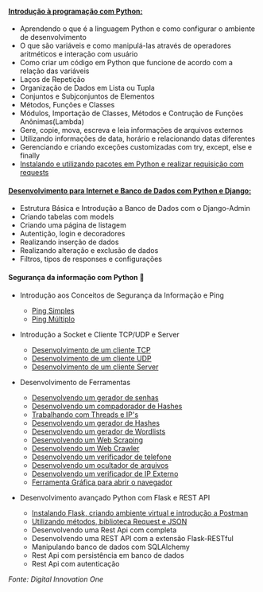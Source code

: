 #### [Introdução à programação com Python:](https://github.com/Tati-Ramos/Python/tree/master/Introducao)
 - Aprendendo o que é a linguagem Python e como configurar o ambiente de desenvolvimento
 - O que são variáveis e como manipulá-las através de operadores aritméticos e interação com usuário
 - Como criar um código em Python que funcione de acordo com a relação das variáveis
 - Laços de Repetição
 - Organização de Dados em Lista ou Tupla
 - Conjuntos e Subjconjuntos de Elementos 
 - Métodos, Funções e Classes
 - Módulos, Importação de Classes, Métodos e Contrução de Funções Anônimas(Lambda)
 - Gere, copie, mova, escreva e leia informações de arquivos externos
 - Utilizando informações de data, horário e relacionando datas diferentes
 - Gerenciando e criando exceções customizadas com try, except, else e finally
 - [Instalando e utilizando pacotes em Python e realizar requisição com requests](https://github.com/Tati-Ramos/Python/tree/master/hello_django)

#### [Desenvolvimento para Internet e Banco de Dados com Python e Django:](https://github.com/Tati-Ramos/Python/tree/master/agenda)
 - Estrutura Básica e Introdução a Banco de Dados com o Django-Admin
 - Criando tabelas com models
 - Criando uma página de listagem
 - Autentição, login e decoradores
 - Realizando inserção de dados
 - Realizando alteração e exclusão de dados
 - Filtros, tipos de responses e configurações

 #### Segurança da informação com Python 🔐
 - Introdução aos Conceitos de Segurança da Informação e Ping <br> 
   * [Ping Simples](https://github.com/Tati-Ramos/Python/tree/master/pingsimples) <br>
   * [Ping Múltiplo](https://github.com/Tati-Ramos/Python/tree/master/pingmultiplo)
 - Introdução a Socket e Cliente TCP/UDP e Server
   * [Desenvolvimento de um cliente TCP](https://github.com/Tati-Ramos/Python/tree/master/clientetcp)
   * [Desenvolvimento de um cliente UDP](https://github.com/Tati-Ramos/Python/tree/master/clienteserverUDP)
   * [Desenvolvimento de um cliente Server](https://github.com/Tati-Ramos/Python/tree/master/clienteserverUDP)
 - Desenvolvimento de Ferramentas
   * [Desenvolvendo um gerador de senhas](https://github.com/Tati-Ramos/Python/tree/master/geradordesenhas)
   * [Desenvolvendo um compadorador de Hashes](https://github.com/Tati-Ramos/Python/tree/master/comparadordehashes)
   * [Trabalhando com Threads e IP's](https://github.com/Tati-Ramos/Python/tree/master/threadsips)
   * [Desenvolvendo um gerador de Hashes](https://github.com/Tati-Ramos/Python/tree/master/gh)
   * [Desenvolvendo um gerador de Wordlists](https://github.com/Tati-Ramos/Python/tree/master/geradordewordlists)
   * [Desenvolvendo um Web Scraping](https://github.com/Tati-Ramos/Python/tree/master/scrapper)
   * [Desenvolvendo um Web Crawler](https://github.com/Tati-Ramos/Python/tree/master/webcrawler)
   * [Desenvolvendo um verificador de telefone](https://github.com/Tati-Ramos/Python/tree/master/phonenumber)
   * [Desenvolvendo um ocultador de arquivos](https://github.com/Tati-Ramos/Python/tree/master/ocultador)
   * [Desenvolvendo um verificador de IP Externo](https://github.com/Tati-Ramos/Python/tree/master/ipexterno)
   * [Ferramenta Gráfica para abrir o navegador](https://github.com/Tati-Ramos/Python/tree/master/openbrowser)
  
  - Desenvolvimento avançado Python com Flask e REST API
    * [Instalando Flask, criando ambiente virtual e introdução a Postman](https://github.com/Tati-Ramos/Python/tree/master/hello_flask)
    * [Utilizando métodos, biblioteca Request e JSON](https://github.com/Tati-Ramos/Python/tree/master/first_api)
    * Desenvolvendo uma Rest Api com completa
    * Desenvolvendo uma REST API com a extensão Flask-RESTful
    * Manipulando banco de dados com SQLAlchemy
    * Rest Api com persistência em banco de dados
    * Rest Api com autenticação
 





_Fonte: Digital Innovation One_

